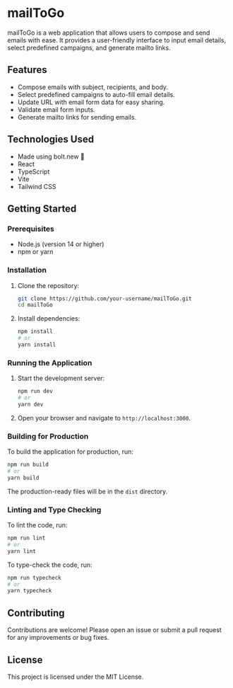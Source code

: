 # mailToGo

mailToGo is a web application that allows users to compose and send emails with ease. It provides a user-friendly interface to input email details, select predefined campaigns, and generate mailto links.

## Features

- Compose emails with subject, recipients, and body.
- Select predefined campaigns to auto-fill email details.
- Update URL with email form data for easy sharing.
- Validate email form inputs.
- Generate mailto links for sending emails.

## Technologies Used

- Made using bolt.new 🔩
- React
- TypeScript
- Vite
- Tailwind CSS

## Getting Started

### Prerequisites

- Node.js (version 14 or higher)
- npm or yarn

### Installation

1. Clone the repository:

   ```sh
   git clone https://github.com/your-username/mailToGo.git
   cd mailToGo
   ```

2. Install dependencies:

   ```sh
   npm install
   # or
   yarn install
   ```

### Running the Application

1. Start the development server:

   ```sh
   npm run dev
   # or
   yarn dev
   ```

2. Open your browser and navigate to `http://localhost:3000`.

### Building for Production

To build the application for production, run:

```sh
npm run build
# or
yarn build
```

The production-ready files will be in the `dist` directory.

### Linting and Type Checking

To lint the code, run:

```sh
npm run lint
# or
yarn lint
```

To type-check the code, run:

```sh
npm run typecheck
# or
yarn typecheck
```

## Contributing

Contributions are welcome! Please open an issue or submit a pull request for any improvements or bug fixes.

## License

This project is licensed under the MIT License.
